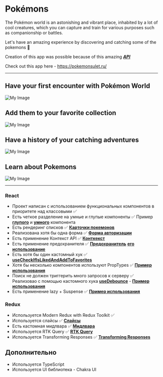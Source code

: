 # Pokémons

The Pokémon world is an astonishing and vibrant place, inhabited by a lot of cool creatures, which you can capture and train for various purposes such as companionship or battles.

Let's have an amazing experience by discovering and catching some of the pokemons 🙂

Creation of this app was possible because of this amazing [**_API_**](https://pokeapi.co/)

Check out this app here - https://pokemonsulet.ru/

---

## Have your first encounter with Pokémon World

![My Image](readmeImgs/landingPage.png)

## Add them to your favorite collection

![My Image](readmeImgs/favoritePage.png)

## Have a history of your catching adventures

![My Image](readmeImgs/historyPage.png)

## Learn about Pokemons

![My Image](readmeImgs/SingleCardPage.png)

---

### React

- Проект написан с использованием функциональных компонентов в приоритете над классовыми ✅
- Есть четкое разделение на умные и глупые компоненты ✅ Пример [**глупого**](https://github.com/Kirill3212/aston-project/blob/main/src/components/Footer.tsx) и [**умного**](https://github.com/Kirill3212/aston-project/blob/main/src/components/SearchBarAndDisplay.tsx) компонента
- Есть рендеринг списков ✅ [**Карточки покемонов**](https://github.com/Kirill3212/aston-project/blob/main/src/components/cardsLists/PokemonCardsList.tsx)
- Реализована хотя бы одна форма ✅ [**Форма авторизации**](https://github.com/Kirill3212/aston-project/blob/main/src/components/forms/SignUpForm.tsx)
- Есть применение Контекст API ✅ [**Конткекст**](https://github.com/Kirill3212/aston-project/blob/main/src/components/Layout.tsx)
- Есть применение предохранителя ✅ [**Предохранитель**](https://github.com/Kirill3212/aston-project/blob/main/src/components/ErrorBoundary.tsx) [**его использование**](https://github.com/Kirill3212/aston-project/blob/main/src/routing/router.tsx)
- Есть хотя бы один кастомный хук ✅ [**useCheckIfIsLikedAndAddToFavorites**](https://github.com/Kirill3212/aston-project/blob/main/src/hooks/useCheckIfIsLikedAndAddToFavorites.ts)
- Хотя бы несколько компонентов используют PropTypes ✅ [**Пример использования**](https://github.com/Kirill3212/aston-project/blob/main/src/components/cards/PokemonCardSearch.tsx)
- Поиск не должен триггерить много запросов к серверу ✅ Реализовао с помощью кастомного хука [**useDebounce**](https://github.com/Kirill3212/aston-project/blob/main/src/hooks/useDebounce.ts) - [**Пример использования**](https://github.com/Kirill3212/aston-project/blob/main/src/components/SearchBarAndDisplay.tsx)
- Есть применение lazy + Suspense ✅ [**Пример использования**](https://github.com/Kirill3212/aston-project/blob/main/src/routing/router.tsx)

### Redux

- Используется Modern Redux with Redux Toolkit ✅
- Используется слайсы ✅ [**Слайсы**](https://github.com/Kirill3212/aston-project/tree/main/src/store/slices)
- Есть кастомная мидлвара ✅ [**Мидлвара**](https://github.com/Kirill3212/aston-project/blob/main/src/store/localStorageListenerMiddleware.ts)
- Используется RTK Query ✅ [**RTK Query**](https://github.com/Kirill3212/aston-project/blob/main/src/api/api.ts)
- Используется Transforming Responses ✅ [**Transforming Responses**](https://github.com/Kirill3212/aston-project/blob/main/src/api/transformResponse.ts)

## Дополнительно

- Используется TypeScript
- Используется UI библиотека - Chakra UI
